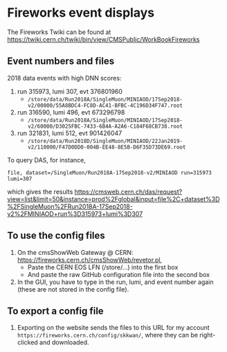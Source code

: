 # Fireworks event displays

The Fireworks Twiki can be found at https://twiki.cern.ch/twiki/bin/view/CMSPublic/WorkBookFireworks 

## Event numbers and files

2018 data events with high DNN scores:
1. run 315973, lumi 307, evt 376801960
    * `/store/data/Run2018A/SingleMuon/MINIAOD/17Sep2018-v2/00000/55A8BDC4-FC8D-AC41-BFBC-4C196D34F747.root` 
2. run 316590, lumi 496, evt 673296798
    * `/store/data/Run2018A/SingleMuon/MINIAOD/17Sep2018-v2/60000/D3025FBC-7433-6B4A-A2A6-C184F68CB738.root` 
3. run 321831, lumi 512, evt 901426047
    * `/store/data/Run2018D/SingleMuon/MINIAOD/22Jan2019-v2/110000/F47D0DD0-004B-EE48-8E5B-D6F35D73DE69.root`

To query DAS, for instance,
```
file, dataset=/SingleMuon/Run2018A-17Sep2018-v2/MINIAOD run=315973 lumi=307
```
which gives the results https://cmsweb.cern.ch/das/request?view=list&limit=50&instance=prod%2Fglobal&input=file%2C+dataset%3D%2FSingleMuon%2FRun2018A-17Sep2018-v2%2FMINIAOD+run%3D315973+lumi%3D307 

## To use the config files

1. On the cmsShowWeb Gateway @ CERN: https://fireworks.cern.ch/cmsShowWeb/revetor.pl,
    - Paste the CERN EOS LFN (/store/...) into the first box
    - And paste the raw GitHub configuration file into the second box
2. In the GUI, you have to type in the run, lumi, and event number again (these are not stored in the config file).


## To export a config file

1. Exporting on the website sends the files to this URL for my account `https://fireworks.cern.ch/config/skkwan/`, where they can be right-clicked and downloaded.